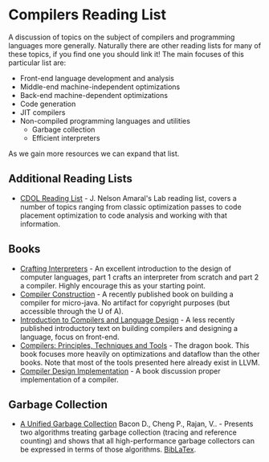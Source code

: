 # Compilers Reading List

A discussion of topics on the subject of compilers and programming languages more generally. Naturally there are other reading lists for many of these topics, if you find one you should link it! The main focuses of this particular list are:
- Front-end language development and analysis
- Middle-end machine-independent optimizations
- Back-end machine-dependent optimizations
- Code generation
- JIT compilers
- Non-compiled programming languages and utilities
    - Garbage collection
    - Efficient interpreters

As we gain more resources we can expand that list.

## Additional Reading Lists
- [CDOL Reading List](https://jnamaral.github.io/CDOL/) - J. Nelson Amaral's Lab reading list, covers a number of topics ranging from classic optimization passes to code placement optimization to code analysis and working with that information.

## Books
- [Crafting Interpreters](https://github.com/munificent/craftinginterpreters) - An excellent introduction to the design of computer languages, part 1 crafts an interpreter from scratch and part 2 a compiler. Highly encourage this as your starting point.
- [Compiler Construction](https://link.springer.com/book/10.1007/978-3-031-84813-1) - A recently published book on building a compiler for micro-java. No artifact for copyright purposes (but accessible through the U of A).
- [Introduction to Compilers and Language Design](./assets/intro_to_compiler_design.pdf) - A less recently published introductory text on building compilers and designing a language, focus on front-end.
- [Compilers: Principles, Techniques and Tools](./assets/dragon_book.pdf) - The dragon book. This book focuses more heavily on optimizations and dataflow than the other books. Note that most of the tools presented here already exist in LLVM.
- [Compiler Design Implementation](./assets/compiler_design_implementatino.pdf) - A book discussion proper implementation of a compiler.

## Garbage Collection
- [A Unified Garbage Collection](./assets/unified_garbage_collection.pdf) Bacon D., Cheng P., Rajan, V.. - Presents two algorithms treating garbage collection (tracing and reference counting) and shows that all high-performance garbage collectors can be expressed in terms of those algorithms. [BibLaTex](./assets/unified_garbage_collection.bib).
